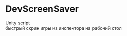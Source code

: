 # DevScreenSaver
<div>Unity script</div>
<div>быстрый скрин игры из инспектора на рабочий стол</div>
